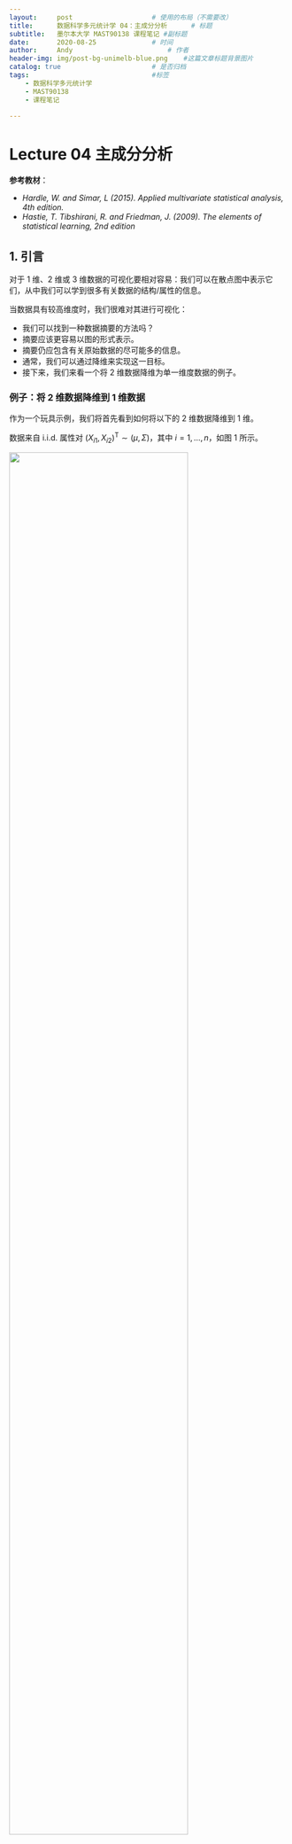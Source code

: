 ```yaml
---
layout:     post   				    # 使用的布局（不需要改）
title:      数据科学多元统计学 04：主成分分析   	# 标题 
subtitle:   墨尔本大学 MAST90138 课程笔记 #副标题
date:       2020-08-25				# 时间
author:     Andy 						# 作者
header-img: img/post-bg-unimelb-blue.png 	#这篇文章标题背景图片
catalog: true 						# 是否归档
tags:								#标签
    - 数据科学多元统计学
    - MAST90138
    - 课程笔记

---
```


# Lecture 04 主成分分析

**参考教材**：

* *Hardle, W. and Simar, L (2015). Applied multivariate statistical analysis, 4th edition.*
* *Hastie, T. Tibshirani, R. and Friedman, J. (2009). The elements of statistical learning, 2nd edition*

## 1. 引言

对于 1 维、2 维或 3 维数据的可视化要相对容易：我们可以在散点图中表示它们，从中我们可以学到很多有关数据的结构/属性的信息。

当数据具有较高维度时，我们很难对其进行可视化：

* 我们可以找到一种数据摘要的方法吗？
* 摘要应该更容易以图的形式表示。
* 摘要仍应包含有关原始数据的尽可能多的信息。
* 通常，我们可以通过降维来实现这一目标。
* 接下来，我们来看一个将 2 维数据降维为单一维度数据的例子。

### 例子：将 2 维数据降维到 1 维数据

作为一个玩具示例，我们将首先看到如何将以下的 2 维数据降维到 1 维。

数据来自 i.i.d. 属性对 $(X_{i1}, X_{i2})^{\mathrm T} \sim (\mu, \Sigma)$，其中 $i = 1, \dots, n$，如图 1 所示。

<img src="http://andy-blog.oss-cn-beijing.aliyuncs.com/blog/2020-09-27-WX20200927-224826%402x.png" width="80%">

<span><center> <span style="font-size:10pt"> <span style="color:steelblue;font-weight:bold">图 1</span>：2 维数据的散点图</span></center></span>

对于这类问题，通常首先需要进行 **中心化数据** (中心化之后的数据从几何上更容易理解)。对于 $i = 1, \dots, n$，我们将 $(X_{i1}, X_{i2})^{\mathrm T}$ 替换为 $(X_{i1}- \overline X_1, X_{i2}- \overline X_2)^{\mathrm T}$，如图 2 所示：

<img src="http://andy-blog.oss-cn-beijing.aliyuncs.com/blog/2020-09-27-WX20200927-230722%402x.png" width="80%">

<span><center> <span style="font-size:10pt"> <span style="color:steelblue;font-weight:bold">图 2</span>：中心化数据</span></center></span>

**注意**：从现在起，为避免繁琐的符号表示，当我们提到 $X_{ij}$ 时，我们实际上指的是 $X_{ij}-\overline X_j$。

为了将这些数据降维到一维，我们可以采取一些措施，例如：**仅保留每个数据点的第一个分量** $X_{i1}$。

<img src="http://andy-blog.oss-cn-beijing.aliyuncs.com/blog/2020-09-27-WX20200927-231549%402x.png" width="80%">

<span><center> <span style="font-size:10pt"> <span style="color:steelblue;font-weight:bold">图 3</span>：2 维数据中每个数据点在第一个分量方向 $X_{1}$ 上的投影</span></center></span>

<img src="http://andy-blog.oss-cn-beijing.aliyuncs.com/blog/2020-09-28-WX20200928-092335%402x.png" width="75%">

<span><center> <span style="font-size:10pt"> <span style="color:steelblue;font-weight:bold">图 4</span>：每个数据点仅保留第一个分量 $X_{i1}$，将数据降维到 1 维</span></center></span>

但这种降维方式并不是我们所期望的，因为我们丢失了原始数据中第二个分量 $X_2$ 的所有相关信息。

* 例如，假设数据包含 $n = 100$ 个个体的年龄 ($X_1$) 和身高 ($X_2$)。
* 那么，上面的降维方式将仅保留年龄，并完全丢弃身高相关的数据。

事实上，我们可以创建一个同时包含年龄和身高信息的 **新变量**。

一种简单的方法是对年龄和身高进行 **线性组合**。

* 例如，对于 $i = 1, \dots, n$，我们可以创建一个新变量

  $$Y_i = \dfrac{1}{2}\text{age}_i + \dfrac{1}{2}\text{height}_i$$

  它相当于是对每个样本的年龄和身高数据的取平均值。其中，两个系数 $1/2$ 可以分别视为年龄和身高的权重。

* 通常在这类问题中，我们会对线性组合的进行重新缩放，以使各权重系数的平方和等于 $1$。在这种情况下，我们有

  $$Y_i = \dfrac{1}{\sqrt 2}\text{age}_i + \dfrac{1}{\sqrt 2}\text{height}_i$$

因此，值 $Y_i = \dfrac{1}{\sqrt 2}X_{i1} + \dfrac{1}{\sqrt 2}X_{i2}$ 如图 5 所示：

<img src="http://andy-blog.oss-cn-beijing.aliyuncs.com/blog/2020-09-28-WX20200928-094512%402x.png" width="75%">

<span><center> <span style="font-size:10pt"> <span style="color:steelblue;font-weight:bold">图 5</span>：通过创建一个各分量的线性组合实现降维</span></center></span>

取两个分量的比例平均值相当于在原坐标系中将原始数据投影到图 6 中的红线 ($X_1 = X_2$) 上，并仅保留投影值 (蓝色)。

<img src="http://andy-blog.oss-cn-beijing.aliyuncs.com/blog/2020-09-28-WX20200928-095637%402x.png" width="80%">

<span><center> <span style="font-size:10pt"> <span style="color:steelblue;font-weight:bold">图 6</span>：2 维数据中每个数据点在直线 $X_{1}=X_{2}$ 方向上的投影</span></center></span>

那么，上图是如何生成的呢？

* 在前面的课程中我们已经介绍过，向量 $x$ 在向量 $y$ 上的正交投影 $$p_x = \dfrac{x^{\mathrm T} y}{\|y\|}$$，如图所示

  <img src="http://andy-blog.oss-cn-beijing.aliyuncs.com/blog/2020-09-28-WX20200928-104553%402x.png" width="30%">

* 简而言之，点 $x$ 在通过原点和点 $y$ 的直线上的正交投影 $p_x$ 由下式给出

  $$p_x = \dfrac{x^{\mathrm T} y}{\|y\|} \tag {1}$$

* 取线性组合 $Y_i = \dfrac{1}{\sqrt 2}X_{i1} + \dfrac{1}{\sqrt 2}X_{i2}$ 相当于

  $$Y_i = X_i^{\mathrm T}a$$

  其中，$X_i=(X_{i1},X_{i2})^{\mathrm T}$，$a=(\dfrac{1}{\sqrt 2}, \dfrac{1}{\sqrt 2})^{\mathrm T}$。

* 由于 $$\|a\|=1$$，在式 $(1)$中 取 $y = a$，所以 $Y_i$ 是 $X_i$ 在通过原点和 $a$ 的直线上的正交投影。





下节内容：主成分分析
